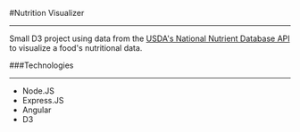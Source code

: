 #Nutrition Visualizer

___


Small D3 project using data from the [USDA's National Nutrient Database API](https://ndb.nal.usda.gov/ndb/api/doc) to visualize a food's nutritional data. 

###Technologies
___
* Node.JS
* Express.JS
* Angular
* D3

